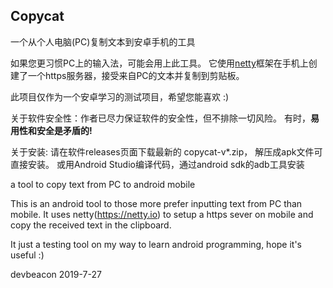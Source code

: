## Copycat ##
一个从个人电脑(PC)复制文本到安卓手机的工具

如果您更习惯PC上的输入法，可能会用上此工具。
它使用[netty](https://netty.io)框架在手机上创建了一个https服务器，接受来自PC的文本并复制到剪贴板。

此项目仅作为一个安卓学习的测试项目，希望您能喜欢 :)

关于软件安全性：作者已尽力保证软件的安全性，但不排除一切风险。
有时，**易用性和安全是矛盾的!**

关于安装:
请在软件releases页面下载最新的 copycat-v*.zip， 解压成apk文件可直接安装。
或用Android Studio编译代码，通过android sdk的adb工具安装

a tool to copy text from PC to android mobile

This is an android tool to those more prefer inputting text from PC than mobile.
It uses netty(https://netty.io) to setup a https sever on mobile and copy the received text
in the clipboard.

It just a testing tool on my way to learn android programming, hope it's useful :)

devbeacon 2019-7-27

